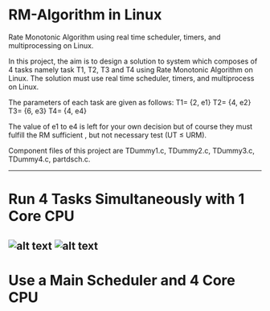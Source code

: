 # RM-Algorithm in Linux
Rate Monotonic Algorithm using real time scheduler, timers, and multiprocessing on Linux.


In this project, the aim is to design a solution to system which composes of 4 tasks namely task
T1, T2, T3 and T4 using Rate Monotonic Algorithm on Linux. The solution must use real time scheduler,
timers, and multiprocess on Linux.

The parameters of each task are given as follows:
T1= {2, e1}
T2= {4, e2}
T3= {6, e3}
T4= {4, e4}

The value of e1 to e4 is left for your own decision but of course they must fulfill the RM sufficient , but
not necessary test (UT ≤ URM).

Component files of this project are TDummy1.c, TDummy2.c, TDummy3.c, TDummy4.c, partdsch.c.

--------------------------------------------------------------------------------------------------------------
# Run 4 Tasks Simultaneously with 1 Core CPU
![alt text](https://github.com/Ausrif-Dev/RM-algorithm/blob/0ce8c4cb8b62a592e75ae408182aebfec6052832/Run4Sim.PNG?raw=true)
![alt text](https://github.com/Ausrif-Dev/RM-algorithm/blob/2b92cfe8a1605e0c0b0c155151372d2379e9c8f6/Run4SimRes.PNG?raw=true)
--------------------------------------------------------------------------------------------------------------
# Use a Main Scheduler and 4 Core CPU
